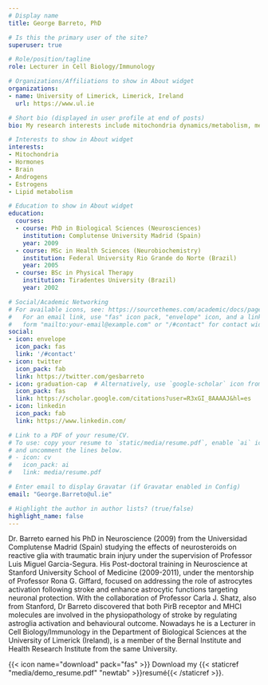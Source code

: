 ```yaml
---
# Display name
title: George Barreto, PhD

# Is this the primary user of the site?
superuser: true

# Role/position/tagline
role: Lecturer in Cell Biology/Immunology

# Organizations/Affiliations to show in About widget
organizations:
- name: University of Limerick, Limerick, Ireland
  url: https://www.ul.ie

# Short bio (displayed in user profile at end of posts)
bio: My research interests include mitochondria dynamics/metabolism, menopause, hormonal treatment, neurodegeneration, neuroendocrinology and neuroinflammation.

# Interests to show in About widget
interests:
- Mitochondria
- Hormones
- Brain
- Androgens
- Estrogens
- Lipid metabolism

# Education to show in About widget
education:
  courses:
  - course: PhD in Biological Sciences (Neurosciences)
    institution: Complutense University Madrid (Spain)
    year: 2009
  - course: MSc in Health Sciences (Neurobiochemistry)
    institution: Federal University Rio Grande do Norte (Brazil)
    year: 2005
  - course: BSc in Physical Therapy
    institution: Tiradentes University (Brazil)
    year: 2002

# Social/Academic Networking
# For available icons, see: https://sourcethemes.com/academic/docs/page-builder/#icons
#   For an email link, use "fas" icon pack, "envelope" icon, and a link in the
#   form "mailto:your-email@example.com" or "/#contact" for contact widget.
social:
- icon: envelope
  icon_pack: fas
  link: '/#contact'
- icon: twitter
  icon_pack: fab
  link: https://twitter.com/gesbarreto
- icon: graduation-cap  # Alternatively, use `google-scholar` icon from `ai` icon pack
  icon_pack: fas
  link: https://scholar.google.com/citations?user=R3xGI_8AAAAJ&hl=es
- icon: linkedin
  icon_pack: fab
  link: https://www.linkedin.com/

# Link to a PDF of your resume/CV.
# To use: copy your resume to `static/media/resume.pdf`, enable `ai` icons in `params.toml`, 
# and uncomment the lines below.
# - icon: cv
#   icon_pack: ai
#   link: media/resume.pdf

# Enter email to display Gravatar (if Gravatar enabled in Config)
email: "George.Barreto@ul.ie"

# Highlight the author in author lists? (true/false)
highlight_name: false
---
```


Dr. Barreto earned his PhD in Neuroscience (2009) from the Universidad Complutense Madrid (Spain) studying the effects of neurosteroids on reactive glia with traumatic brain injury under the supervision of Professor Luis Miguel Garcia-Segura. His Post-doctoral training in Neuroscience at Stanford University School of Medicine (2009-2011), under the mentorship of Professor Rona G. Giffard, focused on addressing the role of astrocytes activation following stroke and enhance astrocytic functions targeting neuronal protection. With the collaboration of Professor Carla J. Shatz, also from Stanford, Dr Barreto discovered that both PirB receptor and MHCI molecules are involved in the physiopathology of stroke by regulating astroglia activation and behavioural outcome. Nowadays he is a Lecturer in Cell Biology/Immunology in the Department of Biological Sciences at the University of Limerick (Ireland), is a member of the Bernal Institute and Health Research Institute from the same University.

{{< icon name="download" pack="fas" >}} Download my {{< staticref "media/demo_resume.pdf" "newtab" >}}resumé{{< /staticref >}}.
